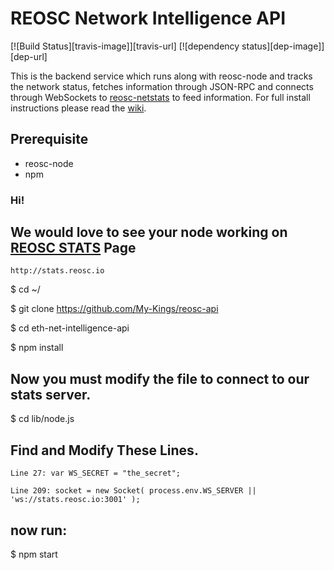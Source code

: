 REOSC Network Intelligence API
============
[![Build Status][travis-image]][travis-url] [![dependency status][dep-image]][dep-url]

This is the backend service which runs along with reosc-node and tracks the network status, fetches information through JSON-RPC and connects through WebSockets to [reosc-netstats](http://stats.reosc.io) to feed information. For full install instructions please read the [wiki](https://github.com/REOSC).


## Prerequisite
* reosc-node
* npm

### Hi! 
## We would love to see your node working on [REOSC STATS](http://stats.reosc.io/) Page
    http://stats.reosc.io

$ cd ~/

$ git clone https://github.com/My-Kings/reosc-api

$ cd eth-net-intelligence-api

$ npm install

## Now you must modify the file to connect to our stats server.

$ cd lib/node.js

## Find and Modify These Lines.

    Line 27: var WS_SECRET = "the_secret";

    Line 209: socket = new Socket( process.env.WS_SERVER || 'ws://stats.reosc.io:3001' );

## now run:
$ npm start
